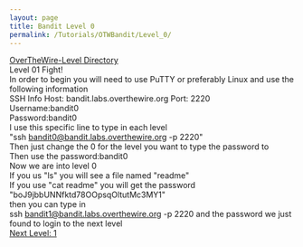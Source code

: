 ```yaml
---
layout: page
title: Bandit Level 0
permalink: /Tutorials/OTWBandit/Level_0/
---
```

[OverTheWire-Level Directory](https://zacvr.github.io/Tutorials/OTWBandit/)
<br/>
Level 01 Fight!
<br/>
In order to begin you will need to use PuTTY or preferably Linux and use the following information
<br/>
SSH Info
Host: bandit.labs.overthewire.org
Port: 2220
<br/>
Username:bandit0 
<br/>
Password:bandit0
<br/>
I use this specific line to type in each level 
<br/>
"ssh bandit0@bandit.labs.overthewire.org -p 2220" 
<br/>
Then just change the 0 for the level you want to type the password to
<br/>
Then use the password:bandit0
<br/>
Now we are into level 0
<br/>
If you us "ls" you will see a file named "readme"
<br/>
If you use "cat readme" you will get the password 
<br/>
"boJ9jbbUNNfktd78OOpsqOltutMc3MY1"
<br/>
then you can type in
<br/>
ssh bandit1@bandit.labs.overthewire.org -p 2220
and the password we just found to login to the next level
<br/>
[Next Level: 1](https://zacvr.github.io//Tutorials/OTWBandit/Level_1)
